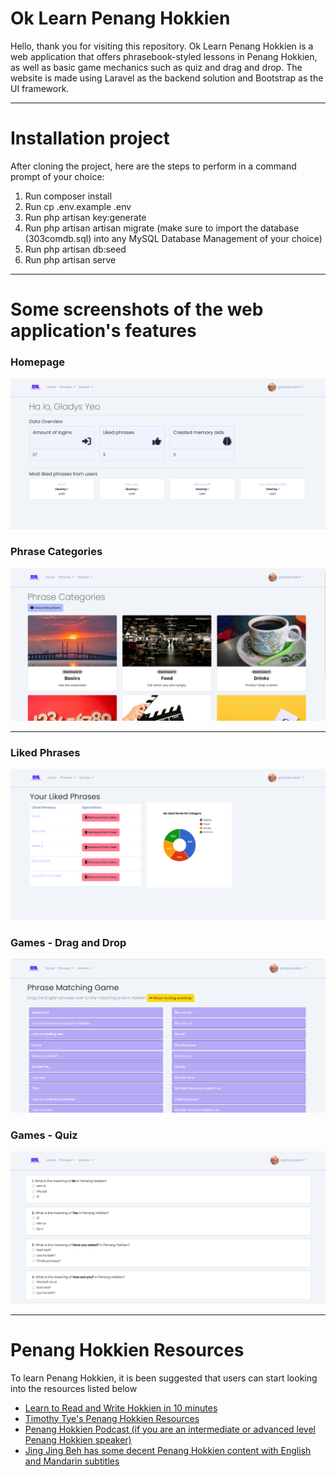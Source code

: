 <h1>Ok Learn Penang Hokkien</h1>
Hello, thank you for visiting this repository. Ok Learn Penang Hokkien is a web application that offers phrasebook-styled lessons in Penang Hokkien, as well as basic game mechanics such as quiz and drag and drop. The website is made using Laravel as the backend solution and Bootstrap as the UI framework. 
<hr>
<h1>Installation project</h1>
After cloning the project, here are the steps to perform in a command prompt of your choice:
<ol>
<li>Run composer install</li>
<li>Run cp .env.example .env</li>
<li>Run php artisan key:generate</li>
<li>Run php artisan artisan migrate (make sure to import the database (303comdb.sql) into any MySQL Database Management of your choice)</li>
<li>Run php artisan db:seed</li>
<li>Run php artisan serve</li>
</ol>
<hr>
<h1>Some screenshots of the web application's features</h1>
<h3>Homepage</h3>
<img src="readme_images/homepage.png" style="text-align:center">
<h3>Phrase Categories</h3>
<img src="readme_images/phrase_categories.png" style="text-align:center">
<hr>
<h3>Liked Phrases</h3>
<img src="readme_images/liked_phrases.png" style="text-align:center">
<h3>Games - Drag and Drop</h3>
<img src="readme_images/drag_and_drop.png" style="text-align:center">
<h3>Games - Quiz</h3>
<img src="readme_images/quiz.png" style="text-align:center">
<hr>
<h1>Penang Hokkien Resources</h1>
To learn Penang Hokkien, it is been suggested that users can start looking into the resources listed below
<ul>
<li><a href="https://www.penang-traveltips.com/penang-hokkien.htm">Learn to Read and Write Hokkien in 10 minutes</a></li>
<li><a href="https://www.penang-traveltips.com/penang-hokkien.htm">Timothy Tye's Penang Hokkien Resources</a></li>
<li><a href="https://penanghokkien.com/">Penang Hokkien Podcast (if you are an intermediate or advanced level Penang Hokkien speaker)</a></li>
<li><a href="https://www.youtube.com/@TheJingProductions/videos">Jing Jing Beh has some decent Penang Hokkien content with English and Mandarin subtitles</a></li>
</ul>

